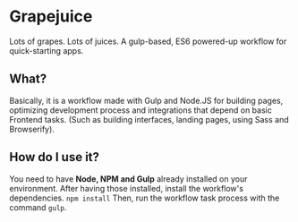 # Grapejuice
Lots of grapes. Lots of juices. A gulp-based, ES6 powered-up workflow for quick-starting apps.

## What?
Basically, it is a workflow made with Gulp and Node.JS for building pages, optimizing development process and integrations that depend on basic Frontend tasks. (Such as building interfaces, landing pages, using Sass and Browserify).

## How do I use it?
You need to have **Node, NPM and Gulp** already installed on your environment.
After having those installed, install the workflow's dependencies.
```npm install```
Then, run the workflow task process with the command ```gulp```.